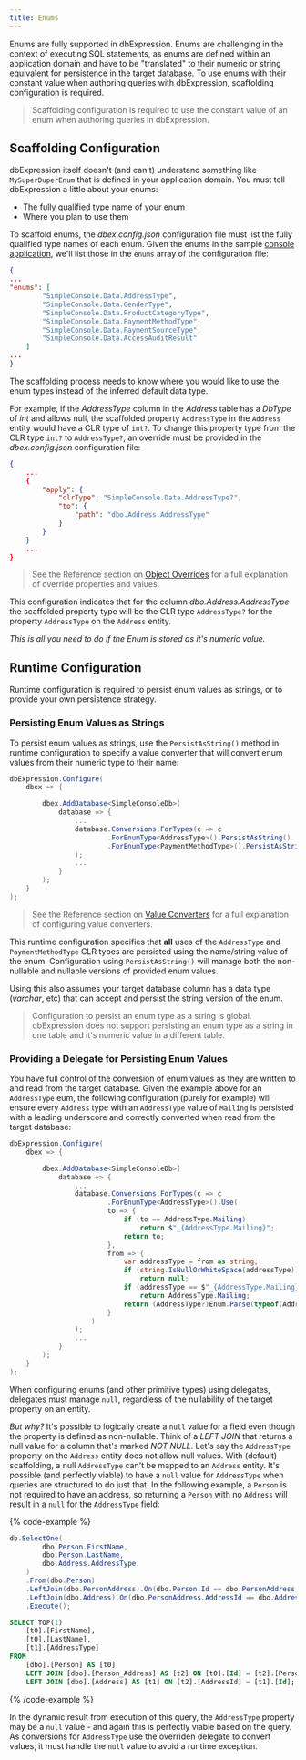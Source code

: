 ```yaml
---
title: Enums
---
```


Enums are fully supported in dbExpression. Enums are challenging in the context of executing SQL statements, as enums are defined within an application 
domain and have to be "translated" to their numeric or string equivalent for persistence in the target database. To use enums with their constant value 
when authoring queries with dbExpression, scaffolding configuration is required.

> Scaffolding configuration is required to use the constant value of an enum when authoring queries in dbExpression.

## Scaffolding Configuration

dbExpression itself doesn't (and can't) understand something like ```MySuperDuperEnum``` that is defined in your application domain. You must tell 
dbExpression a little about your enums:

* The fully qualified type name of your enum
* Where you plan to use them

To scaffold enums, the *dbex.config.json* configuration file must list the fully qualified type names of each enum.  Given the enums in the sample [console application](https://github.com/dbexpression-team/dbexpression/blob/master/samples/mssql/NetCoreConsoleApp/Data/_TypeCode.cs), we'll list 
those in the ```enums``` array of the configuration file:
```json
{
...
"enums": [
        "SimpleConsole.Data.AddressType",
        "SimpleConsole.Data.GenderType",
        "SimpleConsole.Data.ProductCategoryType",
        "SimpleConsole.Data.PaymentMethodType",
        "SimpleConsole.Data.PaymentSourceType",
        "SimpleConsole.Data.AccessAuditResult"
    ]
...
}
```

The scaffolding process needs to know where you would like to use the enum types instead of the inferred default data type.  

For example, if the *AddressType* column in the *Address* table has a *DbType* of *int* and allows null, the scaffolded property `AddressType` 
in the `Address` entity would have a CLR type of `int?`.  To change this property type from the CLR type `int?` to `AddressType?`, an override must 
be provided in the *dbex.config.json* configuration file:
```json
{
    ...
    {
        "apply": {
            "clrType": "SimpleConsole.Data.AddressType?",
            "to": {
                "path": "dbo.Address.AddressType"
            }
        }
    }
    ...
}
```
> See the Reference section on [Object Overrides](../../reference/configuration/scaffolding/object-overrides) for a full explanation of override properties and values.

This configuration indicates that for the column *dbo.Address.AddressType* the scaffolded property type will be the CLR type ```AddressType?``` for the property ```AddressType``` on the ```Address``` entity.

*This is all you need to do if the Enum is stored as it's numeric value.*                

## Runtime Configuration

Runtime configuration is required to persist enum values as strings, or to provide your own persistence strategy.

### Persisting Enum Values as Strings

To persist enum values as strings, use the `PersistAsString()` method in runtime configuration to specify a value converter that will
convert enum values from their numeric type to their name:

```csharp
dbExpression.Configure(
    dbex => {

        dbex.AddDatabase<SimpleConsoleDb>(
            database => {
                ...
                database.Conversions.ForTypes(c => c
                        .ForEnumType<AddressType>().PersistAsString()
                        .ForEnumType<PaymentMethodType>().PersistAsString()
                );
                ...
            }
        );
    }
);
```

> See the Reference section on [Value Converters](../../reference/configuration/runtime/value-converters) for a full explanation of configuring value converters.


This runtime configuration specifies that **all** uses of the `AddressType` and `PaymentMethodType` CLR types are persisted using the name/string value of the enum. 
Configuration using `PersistAsString()` will manage both the non-nullable and nullable versions of provided enum values.

Using this also assumes your target database column has a data type (*varchar*, etc) that can accept and persist the string version of the enum.

> Configuration to persist an enum type as a string is global.  dbExpression does not support persisting an enum type as a string in one table 
and it's numeric value in a different table.

### Providing a Delegate for Persisting Enum Values

You have full control of the conversion of enum values as they are written to and read from the target database.  Given the example above for an `AddressType` 
eum, the following configuration (purely for example) will ensure every `Address` type with an `AddressType` value of `Mailing` is persisted with a 
leading underscore and correctly converted when read from the target database:

```csharp
dbExpression.Configure(
    dbex => {

        dbex.AddDatabase<SimpleConsoleDb>(
            database => {
                ...
                database.Conversions.ForTypes(c => c
                        .ForEnumType<AddressType>().Use(
                        to => {
                            if (to == AddressType.Mailing)
                                return $"_{AddressType.Mailing}";
                            return to;
                        },
                        from => {
                            var addressType = from as string;
                            if (string.IsNullOrWhiteSpace(addressType))
                                return null;
                            if (addressType == $"_{AddressType.Mailing}")
                                return AddressType.Mailing;
                            return (AddressType?)Enum.Parse(typeof(AddressType), addressType, true);
                        }
                    )
                );
                ...
            }
        );
    }
);
```

When configuring enums (and other primitive types) using delegates, delegates must manage `null`, regardless of the nullability of the target property on an entity.

*But why?* It's possible to logically create a `null` value for a field even though the property is defined as non-nullable.  Think of a *LEFT JOIN* that returns a null value for a column that's marked *NOT NULL*.    Let's say the `AddressType` property on the `Address` entity does not allow null values.  With (default) scaffolding, a null `AddressType` can't be mapped to an `Address` entity. It's possible (and perfectly viable) to have a `null` value for `AddressType` when queries are structured to do just that.  In the following example, a `Person` is not required to have an address, so returning a `Person` with no `Address` will result in a `null` for the `AddressType` field:

{% code-example %}
```csharp
db.SelectOne(
        dbo.Person.FirstName,
        dbo.Person.LastName,
        dbo.Address.AddressType
    )
    .From(dbo.Person)
    .LeftJoin(dbo.PersonAddress).On(dbo.Person.Id == dbo.PersonAddress.PersonId)
    .LeftJoin(dbo.Address).On(dbo.PersonAddress.AddressId == dbo.Address.Id)
    .Execute();
```
```sql
SELECT TOP(1)
    [t0].[FirstName],
    [t0].[LastName],
    [t1].[AddressType]
FROM
    [dbo].[Person] AS [t0]
    LEFT JOIN [dbo].[Person_Address] AS [t2] ON [t0].[Id] = [t2].[PersonId]
    LEFT JOIN [dbo].[Address] AS [t1] ON [t2].[AddressId] = [t1].[Id];
```
{% /code-example %}

In the dynamic result from execution of this query, the `AddressType` property may be a `null` value - and again this is perfectly viable based on the query. As conversions for `AddressType` use the overriden delegate to convert values, it must handle the `null` value to avoid a runtime exception.

                
